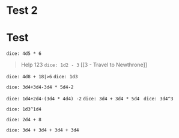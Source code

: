 # Test 2
# Test 




`dice: 4d5 * 6`






> Help 123 `dice: 1d2 - 3` [[3 - Travel to Newthrone]]

`dice: 4d8 + 18|>6` `dice: 1d3`

`dice: 3d4+3d4-3d4 * 5d4-2`

`dice: 1d4+2d4-(3d4 * 4d4) -2` `dice: 3d4 + 3d4 * 5d4 ` `dice: 3d4^3`

`dice: 1d3^1d4`


`dice: 2d4 + 8`

`dice: 3d4 + 3d4 + 3d4 + 3d4`